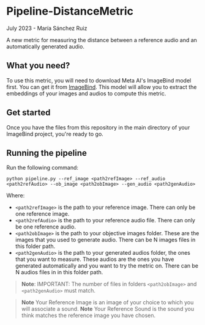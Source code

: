 # Pipeline-DistanceMetric
July 2023 - María Sánchez Ruiz



A new metric for measuring the distance between a reference audio and an automatically generated audio.



## What you need?
To use this metric, you will need to download Meta AI's ImageBind model first. You can get it from [ImageBind](https://github.com/facebookresearch/ImageBind). This model will allow you to extract the embeddings of your images and audios to compute this metric.


## Get started

Once you have the files from this repository in the main directory of your ImageBind project, you're ready to go.


## Running the pipeline

Run the following command:


```console
python pipeline.py --ref_image <path2refImage> --ref_audio <path2refAudio> --ob_image <path2obImage> --gen_audio <path2genAudio>
```
Where:


- `<path2refImage>` is the path to your reference image. There can only be one reference image.
- `<path2refAudio>` is the path to your reference audio file. There can only be one reference audio.
- `<path2obImage>` is the path to your objective images folder. These are the images that you used to generate audio. There can be N images files in this folder path.
- `<path2genAudio>` is the path to your generated audios folder, the ones that you want to measure. These audios are the ones you have generated automatically and you want to try the metric on. There can be N audios files in in this folder path.

> **Note**: IMPORTANT: The number of files in folders `<path2obImage>` and `<path2genAudio>` must match.

> __Note__ Your Reference Image is an image of your choice to which you will associate a sound.
> __Note__ Your Reference Sound is the sound you think matches the reference image you have chosen.

